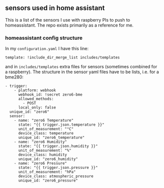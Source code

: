 ## sensors used in home assistant

This is a list of the sensors I use with raspberry PIs to push to homeassistant.
The repo exists primarily as a reference for me.

### homeassistant config structure

In my ``configuration.yaml`` I have this line:
```
template: !include_dir_merge_list includes/templates
```
and in ``includes/templates`` extra files for sensors (sometimes combined for a raspberry).
The structure in the sensor yaml files have to be lists, i.e. for a bme280:
```
- trigger:
    - platform: webhook
      webhook_id: !secret zero6-bme
      allowed_methods:
        - POST
      local_only: false
  unique_id: "zero6"
  sensor:
    - name: "zero6 Temperature"
      state: "{{ trigger.json.temperature }}"
      unit_of_measurement: "°C"
      device_class: temperature
      unique_id: "zero6_temperature"
    - name: "zero6 Humidity"
      state: "{{ trigger.json.humidity }}"
      unit_of_measurement: "%"
      device_class: humidity
      unique_id: "zero6_humidity"
    - name: "zero6 Pressure"
      state: "{{ trigger.json.pressure }}"
      unit_of_measurement: "hPa"
      device_class: atmospheric_pressure
      unique_id: "zero6_pressure"
```
